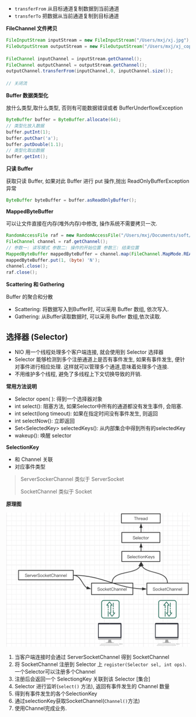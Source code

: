 * `transferFrom` 从目标通道复制数据到当前通道
* `transferTo` 把数据从当前通道复制到目标通道 

**FileChannel 文件拷贝**

```java
FileInputStream inputStream = new FileInputStream("/Users/mxj/xj.jpg");
FileOutputStream outputStream = new FileOutputStream("/Users/mxj/xj_copy.jpg");

FileChannel inputChannel = inputStream.getChannel();
FileChannel outputChannel = outputStream.getChannel();
outputChannel.transferFrom(inputChannel,0, inputChannel.size());

// 关闭流

```

**Buffer 数据类型化**

放什么类型,取什么类型, 否则有可能数据错误或者 BufferUnderflowException

```java
ByteBuffer buffer = ByteBuffer.allocate(64);
// 类型化放入数据
buffer.putInt(1);
buffer.putChar('a');
buffer.putDouble(1.1);
// 类型化取出数据
buffer.getInt();
```

**只读 Buffer**

获取只读 Buffer, 如果对此 Buffer 进行 put 操作,抛出 ReadOnlyBufferException 异常

```java
ByteBuffer byteBuffer = buffer.asReadOnlyBuffer();
```

**MappedByteBuffer**

可以让文件直接在内存(堆外内存)中修改, 操作系统不需要拷贝一次.

```java
RandomAccessFile raf = new RandomAccessFile("/Users/mxj/Documents/soft/study/netty/a.txt", "rw");
FileChannel channel = raf.getChannel();
// 参数一: 读写模式 参数二: 操作的开始位置 参数三: 结束位置
MappedByteBuffer mappedByteBuffer = channel.map(FileChannel.MapMode.READ_WRITE, 0, 4);
mappedByteBuffer.put(1, (byte) 'N');
channel.close();
raf.close();
```

**Scattering 和 Gathering**

Buffer 的聚合和分散

* Scattering: 将数据写入到Buffer时, 可以采用 Buffer 数组, 依次写入.
* Gathering: 从Buffer读取数据时, 可以采用 Buffer 数组,依次读取.



## 选择器 (Selector)

* NIO 用一个线程处理多个客户端连接, 就会使用到 Selector 选择器
* Selector 能够检测到多个注册通道上是否有事件发生, 如果有事件发生, 便针对事件进行相应处理. 这样就可以管理多个通道,意味着处理多个连接.
* 不用维护多个线程, 避免了多线程上下文切换导致的开销.

**常用方法说明**

* Selector open( ):  得到一个选择器对象
* int select(): 阻塞方法, 如果Selector中所有的通道都没有发生事件, 会阻塞.
* int select(long timeout): 如果在指定时间没有事件发生, 则返回
* int selectNow(): 立即返回 
* Set\<SelectedKey> selectedKeys(): 从内部集合中得到所有的selectedKey
* wakeup(): 唤醒 selector

**SelectionKey**

* 和 Channel 关联
* 对应事件类型

> ServerSockerChannel 类似于 ServerSocket
>
> SocketChannel 类似于 Socket

**原理图**

<img src="image-20200510172423803.png" alt="image-20200510172423803" style="zoom:50%;" />

1. 当客户端连接时会通过 ServerSocketChannel 得到 SocketChannel
2. 将 SocketChannel 注册到 Selector 上 `register(Selector sel, int ops)`.一个Selector可以注册多个Channel 
3. 注册后会返回一个 SelectiongKey 关联到该 Selector [集合] 
4. Selector 进行监听(`select()` 方法), 返回有事件发生的 Channel 数量
5. 得到有事件发生的各个SelectionKey
6. 通过selectionKey获取SocketChannel(`Channel()`方法)
7. 使用Channel完成业务.

